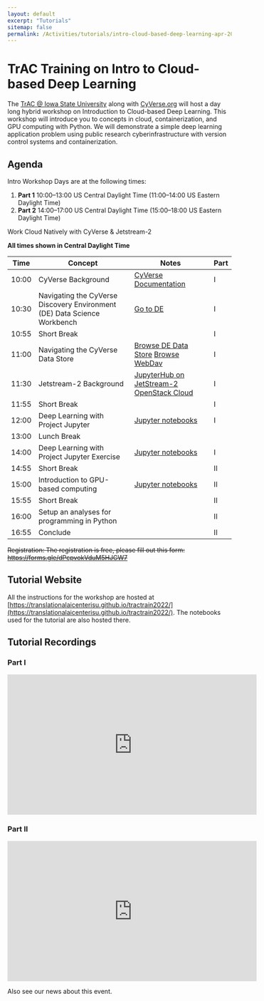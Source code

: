 ```yaml
---
layout: default
excerpt: "Tutorials"
sitemap: false
permalink: /Activities/tutorials/intro-cloud-based-deep-learning-apr-2022/
---
```


# TrAC Training on Intro to Cloud-based Deep Learning

The [TrAC @ Iowa State University](/) along with [CyVerse.org](https://www.cyverse.org/) will host a day long hybrid workshop on Introduction to Cloud-based Deep Learning. This workshop will introduce you to concepts in cloud, containerization, and GPU computing with Python. We will demonstrate a simple deep learning application problem using public research cyberinfrastructure with version control systems and containerization.

## Agenda 

Intro Workshop Days are at the following times:

 1. **Part 1** 10:00–13:00  US Central Daylight Time (11:00–14:00 US Eastern Daylight Time)
 2. **Part 2** 14:00–17:00  US Central Daylight Time (15:00–18:00 US Eastern Daylight Time)

Work Cloud Natively with CyVerse & Jetstream-2

**All times shown in Central Daylight Time**

| Time | Concept | Notes | Part |
|------|---------|-------|------|
| 10:00 | CyVerse Background | [CyVerse Documentation](https://learning.cyverse.org) | I |
| 10:30 | Navigating the CyVerse Discovery Environment (DE) Data Science Workbench | [Go to DE](https://de.cyverse.org) | I |
| 10:55 | Short  Break | | I |
| 11:00 | Navigating the CyVerse Data Store | [Browse DE Data Store](https://de.cyverse.org/data) [ Browse WebDav](https://data.cyverse.org) | I |
| 11:30 | Jetstream-2 Background | [JupyterHub on JetStream-2 OpenStack Cloud](../cloud/js2.md) | I |
| 11:55 | Short  Break | | I |
| 12:00 | Deep Learning with Project Jupyter | [Jupyter notebooks](https://github.com/TranslationalAICenterISU/tractrain2022/tree/mkdocs/notebooks/part-1) | I |
| 13:00 | Lunch Break | | |
| 14:00 | Deep Learning with Project Jupyter Exercise |[Jupyter notebooks](https://github.com/TranslationalAICenterISU/tractrain2022/tree/mkdocs/notebooks/part-1) | I |
| 14:55 | Short Break | | II |
| 15:00 | Introduction to GPU-based computing | [Jupyter notebooks](https://github.com/TranslationalAICenterISU/tractrain2022/tree/mkdocs/notebooks/part-2) | II |
| 15:55 | Short Break | | II |
| 16:00 | Setup an analyses for programming in Python | | II |
| 16:55 | Conclude | | II |

~~Registration: The registration is free, please fill out this form: https://forms.gle/dPcpvokVduM5HJGW7~~

## Tutorial Website
All the instructions for the workshop are hosted at [https://translationalaicenterisu.github.io/tractrain2022/](https://translationalaicenterisu.github.io/tractrain2022/). The notebooks used for the tutorial are also hosted there.

## Tutorial Recordings

### Part I

<iframe width="560" height="315" src="https://www.youtube-nocookie.com/embed/yjLN53PGU3A" title="YouTube video player" frameborder="0" allow="accelerometer; autoplay; clipboard-write; encrypted-media; gyroscope; picture-in-picture" allowfullscreen></iframe>

### Part II

<iframe width="560" height="315" src="https://www.youtube-nocookie.com/embed/7_anw5BUH8w" title="YouTube video player" frameborder="0" allow="accelerometer; autoplay; clipboard-write; encrypted-media; gyroscope; picture-in-picture" allowfullscreen></iframe>

Also see our news about this event.